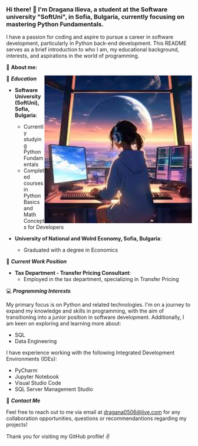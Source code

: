 ### Hi there! 👋 I'm Dragana Ilieva, a student at the Software university "SoftUni", in Sofia, Bulgaria, currently focusing on mastering Python Fundamentals. 

I have a passion for coding and aspire to pursue a career in software development, particularly in Python back-end development. This README serves as a brief introduction to who I am, my educational background, interests, and aspirations in the world of programming. 

:speech_balloon: **About me:**

<img align="right" width="400" height="400" src="/image_01_.jfif">

:blue_book: _**Education**_                           

- **Software University (SoftUni), Sofia, Bulgaria**:
  - Currently studying Python Fundamentals
  - Completed courses in Python Basics and Math Concepts for Developers

- **University of National and Wolrd Economy, Sofia, Bulgaria**:
  - Graduated with a degree in Economics 

:bank: _**Current Work Position**_
- **Tax Department - Transfer Pricing Consultant**:
  - Employed in the tax department, specializing in Transfer Pricing

:computer: _**Programming Interests**_

My primary focus is on Python and related technologies. I'm on a journey to expand my knowledge and skills in programming, with the aim of transitioning into a junior position in software development. Additionally, I am keen on exploring and learning more about:
- SQL
- Data Engineering

I have experience working with the following Integrated Development Environments (IDEs):
- PyCharm
- Jupyter Notebook
- Visual Studio Code
- SQL Server Management Studio

:email: _**Contact Me**_

Feel free to reach out to me via email at dragana0506@live.com for any collaboration opportunities, questions or recommendantions regarding my projects!

Thank you for visiting my GitHub profile! :v:

<!--
**Dimitrovska/Dimitrovska** is a ✨ _special_ ✨ repository because its `README.md` (this file) appears on your GitHub profile.
